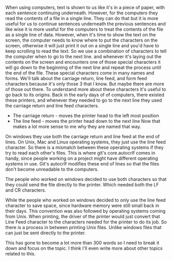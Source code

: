 When using computers, text is shown to us like it's in a piece of paper, with each sentence continuing underneath. However, for the computers they read the contents of a file in a single line. They can do that but it is more useful for us to continue sentences underneath the previous sentences and like wise it is more useful for the computers to treat the contents of the file as a single line of data.
However, when it's time to show the text on the screen, the computer needs to know where to put the characters on the screen, otherwise it will just print it out on a single line and you'd have to keep scrolling to read the text. So we use a combination of characters to tell the computer when to go to the next line. and whenever it's laying out the contents on the screen and encounters one of those special characters it will go down to the beginning of the next line and repeat the process until the end of the file. 
These special characters come in many names and forms. We'll talk about the carriage return, line feed, and form feed characters because it's only those 3 that I know. But maybe there are more of those out there. To understand more about these characters it's useful to go back to its origins. Back in the early days of of computers, there existed these printers, and whenever they needed to go to the next line they used the carriage return and line feed characters. 
- The carriage return - moves the printer head to the left most position
- The line feed - moves the printer head down to the next line
Now that makes a lot more sense to me why they are named that way. 

On windows they use both the carriage return and line feed at the end of lines. On Unix, Mac and Linux operating systems, they just use the line feed character. So there is a mismatch between these operating systems if they try to read each other's files. This is where git's core.autocrlf comes in handy, since people working on a project might have different operating systems in use. Git's autocrlf modifies these end of lines so that the files don't become unreadable to the computers. 

The people who worked on windows decided to use both characters so that they could send the file directly to the printer. Which needed both the LF and CR characters.

While the people who worked on windows decided to only use the line feed character to save space, since hardware memory were still small back in their days. This convention was also followed by operating systems coming from Unix. When printing, the driver of the printer would just convert that Line Feed character to the characters needed for the printer to do its job. So there is a process in between printing Unix files. Unlike windows files that can just be sent directly to the printer.

This has gone to become a lot more than 300 words so I need to break it down and focus on the topic. I think I'll even write more about other topics related to this.